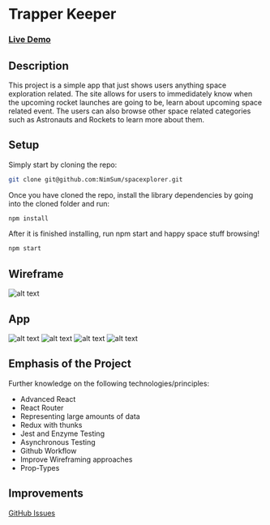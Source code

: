 # Trapper Keeper

### [Live Demo](https://nimsum.github.io/spacexplorer/)

## Description
This project is a simple app that just shows users anything space exploration related. The site allows for users to immedidately know when the upcoming rocket launches are going to be, learn about upcoming space related event. The users can also browse other space related categories such as Astronauts and Rockets to learn more about them. 


## Setup

Simply start by cloning the repo:

```bash
git clone git@github.com:NimSum/spacexplorer.git
```

Once you have cloned the repo, install the library dependencies by going into the cloned folder and run:

```bash
npm install
```
After it is finished installing, run npm start and happy space stuff browsing!
```bash
npm start
```

## Wireframe
![alt text](https://user-images.githubusercontent.com/22114952/58926481-afc62f80-8708-11e9-8456-a321daecc82c.png)

## App
![alt text](https://user-images.githubusercontent.com/22114952/58926482-afc62f80-8708-11e9-86b6-d8b70db6a4c2.png)
![alt text](https://user-images.githubusercontent.com/22114952/58926479-afc62f80-8708-11e9-86c9-e4f2b80d02f1.png)
![alt text](https://user-images.githubusercontent.com/22114952/58926480-afc62f80-8708-11e9-9bb4-b5610bfc7ce0.png)
![alt text](https://user-images.githubusercontent.com/22114952/58926483-b05ec600-8708-11e9-8d43-e1b993f28006.png)


## Emphasis of the Project

Further knowledge on the following technologies/principles:

- Advanced React
- React Router
- Representing large amounts of data
- Redux with thunks
- Jest and Enzyme Testing
- Asynchronous Testing
- Github Workflow
- Improve Wireframing approaches
- Prop-Types

## Improvements
[GitHub Issues](https://github.com/NimSum/spacexplorer/issues)
